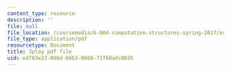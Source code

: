 ```yaml
---
content_type: resource
description: ''
file: null
file_location: /coursemedia/6-004-computation-structures-spring-2017/ed703e22096db6b3066871f60adc8835_58edfKe-LO8.pdf
file_type: application/pdf
resourcetype: Document
title: 3play pdf file
uid: ed703e22-096d-b6b3-0668-71f60adc8835
---
```

